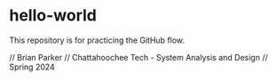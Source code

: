 # hello-world
This repository is for practicing the GitHub flow.

// Brian Parker
// Chattahoochee Tech - System Analysis and Design
// Spring 2024
